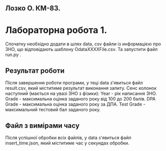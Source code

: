 ## Лозко О. КМ-83. 
# Лабораторна робота 1.

Спочатку необхідно додати в шлях data, csv файли із информацією про ЗНО, що відповідають шаблону OdataXXXXFile.csv. Та запустити файл run.py .

## Результат роботи 
Після завершення роботи програми, у теці data з'явиться файл result.csv, який міститиме результат виконання запиту. Сенс колонок наступний (мається на увазі ЗНО з фізики): Year - рік написання ЗНО. Grade - максимальна оцінка заданого року від 100 до 200 балів. DPA Grade - максимальна оцінка заданого року за ДПА. Test Grade - максимальний тестовий бал заданого року.

## Файл з вимірами часу 
Після успішної обробки всіх файлів, у data з'явиться файл insert_time.json, який міститиме час у секундах обробки.
